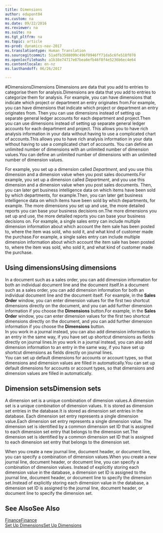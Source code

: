 ```yaml
---
title: Dimensions
author: edupont04
ms.custom: na
ms.date: 09/22/2016
ms.reviewer: na
ms.suite: na
ms.tgt_pltfrm: na
ms.topic: article
ms-prod: dynamics-nav-2017
ms.translationtype: Human Translation
ms.sourcegitcommit: 51adfb3588099c496f0946ff71da5c6fe518f070
ms.openlocfilehash: a1b38e74717e87bea6efb46f8f4e5236b6ec4e64
ms.contentlocale: en-nz
ms.lasthandoff: 06/26/2017

---
```


#<a name="dimensions"></a><span data-ttu-id="175d8-102">Dimensions</span><span class="sxs-lookup"><span data-stu-id="175d8-102">Dimensions</span></span>
<span data-ttu-id="175d8-103">Dimensions are data that you add to entries to categorise them for analysis.</span><span class="sxs-lookup"><span data-stu-id="175d8-103">Dimensions are data that you add to entries to categorize them for analysis.</span></span> <span data-ttu-id="175d8-104">For example, you can have dimensions that indicate which project or department an entry originates from.</span><span class="sxs-lookup"><span data-stu-id="175d8-104">For example, you can have dimensions that indicate which project or department an entry originates from.</span></span>
<span data-ttu-id="175d8-105">Then you can use dimensions instead of setting up separate general ledger accounts for each department and project.</span><span class="sxs-lookup"><span data-stu-id="175d8-105">Then you can use dimensions instead of setting up separate general ledger accounts for each department and project.</span></span> <span data-ttu-id="175d8-106">This allows you to have rich analysis information in your data without having to use a complicated chart of accounts.</span><span class="sxs-lookup"><span data-stu-id="175d8-106">This allows you to have rich analysis information in your data without having to use a complicated chart of accounts.</span></span>
<span data-ttu-id="175d8-107">You can define an unlimited number of dimensions with an unlimited number of dimension values.</span><span class="sxs-lookup"><span data-stu-id="175d8-107">You can define an unlimited number of dimensions with an unlimited number of dimension values.</span></span>  

<span data-ttu-id="175d8-108">For example, you set up a dimension called *Department*, and you use this dimension and a dimension value when you post sales documents.</span><span class="sxs-lookup"><span data-stu-id="175d8-108">For example, you set up a dimension called *Department*, and you use this dimension and a dimension value when you post sales documents.</span></span> <span data-ttu-id="175d8-109">Then, you can later get business intelligence data on which items have been sold by which departments, for example.</span><span class="sxs-lookup"><span data-stu-id="175d8-109">Then, you can later get business intelligence data on which items have been sold by which departments, for example.</span></span>
<span data-ttu-id="175d8-110">The more dimensions you set up and use, the more detailed reports you can base your business decisions on.</span><span class="sxs-lookup"><span data-stu-id="175d8-110">The more dimensions you set up and use, the more detailed reports you can base your business decisions on.</span></span> <span data-ttu-id="175d8-111">For example, a single sales entry can include multiple dimension information about which account the item sale has been posted to, where the item was sold, who sold it, and what kind of customer made the purchase.</span><span class="sxs-lookup"><span data-stu-id="175d8-111">For example, a single sales entry can include multiple dimension information about which account the item sale has been posted to, where the item was sold, who sold it, and what kind of customer made the purchase.</span></span>  

## <a name="using-dimensions"></a><span data-ttu-id="175d8-112">Using dimensions</span><span class="sxs-lookup"><span data-stu-id="175d8-112">Using dimensions</span></span>
<span data-ttu-id="175d8-113">In a document such as a sales order, you can add dimension information for both an individual document line and the document itself.</span><span class="sxs-lookup"><span data-stu-id="175d8-113">In a document such as a sales order, you can add dimension information for both an individual document line and the document itself.</span></span> <span data-ttu-id="175d8-114">For example, in the **Sales Order** window, you can enter dimension values for the first two shortcut dimensions directly on the document, and you can add further dimension information if you choose the **Dimensions** button.</span><span class="sxs-lookup"><span data-stu-id="175d8-114">For example, in the **Sales Order** window, you can enter dimension values for the first two shortcut dimensions directly on the document, and you can add further dimension information if you choose the **Dimensions** button.</span></span>  
<span data-ttu-id="175d8-115">In you work in a journal instead, you can also add dimension information to an entry in the same way, if you have set up shortcut dimensions as fields directly on journal lines.</span><span class="sxs-lookup"><span data-stu-id="175d8-115">In you work in a journal instead, you can also add dimension information to an entry in the same way, if you have set up shortcut dimensions as fields directly on journal lines.</span></span>  
<span data-ttu-id="175d8-116">You can set up default dimensions for accounts or account types, so that dimensions and dimension values are filled in automatically.</span><span class="sxs-lookup"><span data-stu-id="175d8-116">You can set up default dimensions for accounts or account types, so that dimensions and dimension values are filled in automatically.</span></span>  

## <a name="dimension-sets"></a><span data-ttu-id="175d8-117">Dimension sets</span><span class="sxs-lookup"><span data-stu-id="175d8-117">Dimension sets</span></span>
<span data-ttu-id="175d8-118">A dimension set is a unique combination of dimension values.</span><span class="sxs-lookup"><span data-stu-id="175d8-118">A dimension set is a unique combination of dimension values.</span></span> <span data-ttu-id="175d8-119">It is stored as dimension set entries in the database.</span><span class="sxs-lookup"><span data-stu-id="175d8-119">It is stored as dimension set entries in the database.</span></span> <span data-ttu-id="175d8-120">Each dimension set entry represents a single dimension value.</span><span class="sxs-lookup"><span data-stu-id="175d8-120">Each dimension set entry represents a single dimension value.</span></span> <span data-ttu-id="175d8-121">The dimension set is identified by a common dimension set ID that is assigned to each dimension set entry that belongs to the dimension set.</span><span class="sxs-lookup"><span data-stu-id="175d8-121">The dimension set is identified by a common dimension set ID that is assigned to each dimension set entry that belongs to the dimension set.</span></span>  

<span data-ttu-id="175d8-122">When you create a new journal line, document header, or document line, you can specify a combination of dimension values.</span><span class="sxs-lookup"><span data-stu-id="175d8-122">When you create a new journal line, document header, or document line, you can specify a combination of dimension values.</span></span> <span data-ttu-id="175d8-123">Instead of explicitly storing each dimension value in the database, a dimension set ID is assigned to the journal line, document header, or document line to specify the dimension set.</span><span class="sxs-lookup"><span data-stu-id="175d8-123">Instead of explicitly storing each dimension value in the database, a dimension set ID is assigned to the journal line, document header, or document line to specify the dimension set.</span></span>  

## <a name="see-also"></a><span data-ttu-id="175d8-124">See Also</span><span class="sxs-lookup"><span data-stu-id="175d8-124">See Also</span></span>
[<span data-ttu-id="175d8-125">Finance</span><span class="sxs-lookup"><span data-stu-id="175d8-125">Finance</span></span>](finance-setup.md)  
[<span data-ttu-id="175d8-126">Set Up Dimensions</span><span class="sxs-lookup"><span data-stu-id="175d8-126">Set Up Dimensions</span></span>](finance-setup-setup-dimensions.md)  

